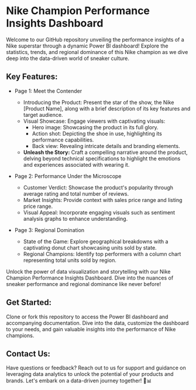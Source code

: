# Nike Champion Performance Insights Dashboard

Welcome to our GitHub repository unveiling the performance insights of a Nike superstar through a dynamic Power BI dashboard! Explore the statistics, trends, and regional dominance of this Nike champion as we dive deep into the data-driven world of sneaker culture.

## Key Features:

- Page 1: Meet the Contender
   - Introducing the Product: Present the star of the show, the Nike [Product Name], along with a brief description of its key features and target audience.
   - Visual Showcase: Engage viewers with captivating visuals:
     - Hero image: Showcasing the product in its full glory.
     - Action shot: Depicting the shoe in use, highlighting its performance capabilities.
     - Back view: Revealing intricate details and branding elements.
   - **Unleash the Story:** Craft a compelling narrative around the product, delving beyond technical specifications to highlight the emotions and experiences associated with wearing it.

 - Page 2: Performance Under the Microscope
   - Customer Verdict: Showcase the product's popularity through average rating and total number of reviews.
   - Market Insights: Provide context with sales price range and listing price range.
   - Visual Appeal: Incorporate engaging visuals such as sentiment analysis graphs to enhance understanding.

 - Page 3: Regional Domination
   - State of the Game: Explore geographical breakdowns with a captivating donut chart showcasing units sold by state.
   - Regional Champions: Identify top performers with a column chart representing total units sold by region.

Unlock the power of data visualization and storytelling with our Nike Champion Performance Insights Dashboard. Dive into the nuances of sneaker performance and regional dominance like never before!

## Get Started:

Clone or fork this repository to access the Power BI dashboard and accompanying documentation. Dive into the data, customize the dashboard to your needs, and gain valuable insights into the performance of Nike champions.

## Contact Us:

Have questions or feedback? Reach out to us for support and guidance on leveraging data analytics to unlock the potential of your products and brands. Let's embark on a data-driven journey together! 👟📊
